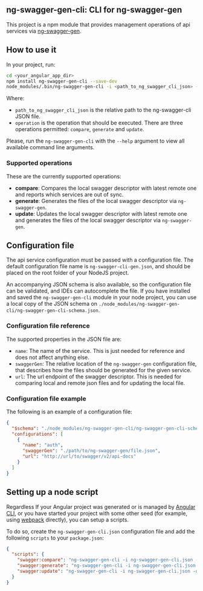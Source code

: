 ## ng-swagger-gen-cli: CLI for ng-swagger-gen

This project is a npm module that provides management operations of api services via [ng-swagger-gen](https://github.com/cyclosproject/ng-swagger-gen).

## How to use it

In your project, run:

```bash
cd <your_angular_app_dir>
npm install ng-swagger-gen-cli --save-dev
node_modules/.bin/ng-swagger-gen-cli -i <path_to_ng_swagger_cli_json> -o operation
```

Where:

- `path_to_ng_swagger_cli_json` is the relative path to the ng-swagger-cli JSON
  file.
- `operation` is the operation that should be executed. There are three operations permitted: `compare`, `generate` and `update`.

Please, run the `ng-swagger-gen-cli` with the `--help` argument to view all available command line arguments.

### Supported operations

These are the currently supported operations:

- **compare**: Compares the local swagger descriptor with latest remote one and reports which services are out of sync.
- **generate**: Generates the files of the local swagger descriptor via `ng-swagger-gen`.
- **update**: Updates the local swagger descriptor with latest remote one and generates the files of the local swagger descriptor via `ng-swagger-gen`.

## Configuration file

The api service configuration must be passed with a configuration file. The default configuration
file name is `ng-swagger-cli-gen.json`, and should be placed on the root folder
of your NodeJS project.

An accompanying JSON schema is also available, so the configuration file can be
validated, and IDEs can autocomplete the file. If you have installed and
saved the `ng-swagger-gen-cli` module in your node project, you can use a local copy
of the JSON schema on `./node_modules/ng-swagger-gen-cli/ng-swagger-gen-cli-schema.json`.

### Configuration file reference

The supported properties in the JSON file are:

- `name`: The name of the service. This is just needed for reference and does not affect anything else.
- `swaggerGen`: The relative location of the `ng-swagger-gen` configuration file, that describes how the files should be generated for the given service.
- `url`: The url endpoint of the swagger descriptor. This is needed for comparing local and remote json files and for updating the local file.

### Configuration file example

The following is an example of a configuration file:

```json
{
  "$schema": "./node_modules/ng-swagger-gen-cli/ng-swagger-gen-cli-schema.json",
  "configurations": [
    {
      "name": "auth",
      "swaggerGen": "./path/to/ng-swagger-gen/file.json",
      "url": "http://url/to/swagger/v2/api-docs"
    }
  ]
}
```

## Setting up a node script

Regardless If your Angular project was generated or is managed by
[Angular CLI](https://cli.angular.io/), or you have started your project with
some other seed (for example, using [webpack](https://webpack.js.org/)
directly), you can setup a scripts.

To do so, create the `ng-swagger-gen-cli.json` configuration file and add the
following `scripts` to your `package.json`:

```json
{
  "scripts": {
    "swagger:compare": "ng-swagger-gen-cli -i ng-swagger-gen-cli.json -o compare",
    "swagger:generate": "ng-swagger-gen-cli -i ng-swagger-gen-cli.json -o generate",
    "swagger:update": "ng-swagger-gen-cli -i ng-swagger-gen-cli.json -o update"
  }
}
```
